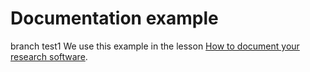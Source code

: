 # Documentation example

branch test1
We use this example in the lesson
[How to document your research software](https://coderefinery.github.io/documentation/).
